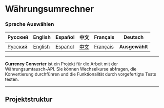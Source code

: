 # Währungsumrechner

### Sprache Auswählen

| Русский                          | English | Español | 中文 | Français | Deutsch |
|----------------------------------|------------|------------|-----------|-------------|----------|
| [Русский](../../../../README.md) | [English](README_en.md) | [Español](README_es.md) | [中文](README_zh.md) | [Français](README_fr.md) | **Ausgewählt** |

---

**Currency Converter** ist ein Projekt für die Arbeit mit der Währungsumtausch-API. Sie können Wechselkurse abfragen, die Konvertierung durchführen und die Funktionalität durch vorgefertigte Tests testen.

---

## Projektstruktur

```plain text
```

